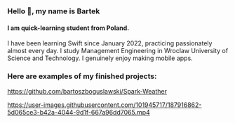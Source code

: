 ### Hello 👋, my name is Bartek
#### I am quick-learning student from Poland.
I have been learning Swift since January 2022, practicing passionately almost every day. I study Management Engineering in Wroclaw University of Science and Technology. I genuinely enjoy making mobile apps.

### Here are examples of my finished projects:

https://github.com/bartoszboguslawski/Spark-Weather

https://user-images.githubusercontent.com/101945717/187916862-5d065ce3-b42a-4044-9d1f-667a96dd7065.mp4
